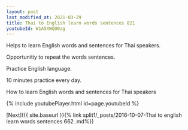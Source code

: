 ```yaml
---
layout: post
last_modified_at: 2021-03-29
title: Thai to English learn words sentences 821 
youtubeId: W1A5XWQO0zg
---
```

 
 
Helps to learn English words and sentences for Thai speakers.

Opportunitiy to repeat the words sentences. 

Practice English language. 
 
10 minutes practice every day. 
 
How to learn English words and sentences for Thai speakers 
 
{% include youtubePlayer.html id=page.youtubeId %}
 
 
[Next]({{ site.baseurl }}{% link  split1/_posts/2016-10-07-Thai to english learn words sentences 662 .md%})
 
